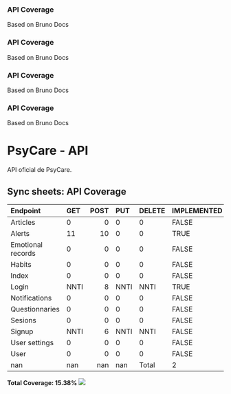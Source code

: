 ### API Coverage
Based on Bruno Docs

### API Coverage
Based on Bruno Docs

### API Coverage
Based on Bruno Docs

### API Coverage
Based on Bruno Docs

# PsyCare - API

API oficial de PsyCare.


## Sync sheets: API Coverage
<!-- START_TABLE -->
| Endpoint          | GET   |   POST | PUT   | DELETE   | IMPLEMENTED   |   PASSING |
|:------------------|:------|-------:|:------|:---------|:--------------|----------:|
| Articles          | 0     |      0 | 0     | 0        | FALSE         |         0 |
| Alerts            | 11    |     10 | 0     | 0        | TRUE          |        21 |
| Emotional records | 0     |      0 | 0     | 0        | FALSE         |         0 |
| Habits            | 0     |      0 | 0     | 0        | FALSE         |         0 |
| Index             | 0     |      0 | 0     | 0        | FALSE         |         0 |
| Login             | NNTI  |      8 | NNTI  | NNTI     | TRUE          |         8 |
| Notifications     | 0     |      0 | 0     | 0        | FALSE         |         0 |
| Questionnaries    | 0     |      0 | 0     | 0        | FALSE         |         0 |
| Sesions           | 0     |      0 | 0     | 0        | FALSE         |         0 |
| Signup            | NNTI  |      6 | NNTI  | NNTI     | FALSE         |         6 |
| User settings     | 0     |      0 | 0     | 0        | FALSE         |         0 |
| User              | 0     |      0 | 0     | 0        | FALSE         |         0 |
| nan               | nan   |    nan | nan   | Total    | 2             |        35 |

**Total Coverage: 15.38%**
![](https://geps.dev/progress/15)<!-- END_TABLE -->
